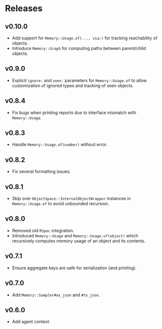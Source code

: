 # Releases

## v0.10.0

  - Add support for `Memory::Usage.of(..., via:)` for tracking reachability of objects.
  - Introduce `Memory::Graph` for computing paths between parent/child objects.

## v0.9.0

  - Explicit `ignore:` and `seen:` parameters for `Memory::Usage.of` to allow customization of ignored types and tracking of seen objects.

## v0.8.4

  - Fix bugs when printing reports due to interface mismatch with `Memory::Usage`.

## v0.8.3

  - Handle `Memory::Usage.of(number)` without error.

## v0.8.2

  - Fix several formatting issues.

## v0.8.1

  - Skip over `ObjectSpace::InternalObjectWrapper` instances in `Memory::Usage.of` to avoid unbounded recursion.

## v0.8.0

  - Removed old `RSpec` integration.
  - Introduced `Memory::Usage` and `Memory::Usage.of(object)` which recursively computes memory usage of an object and its contents.

## v0.7.1

  - Ensure aggregate keys are safe for serialization (and printing).

## v0.7.0

  - Add `Memory::Sampler#as_json` and `#to_json`.

## v0.6.0

  - Add agent context.

